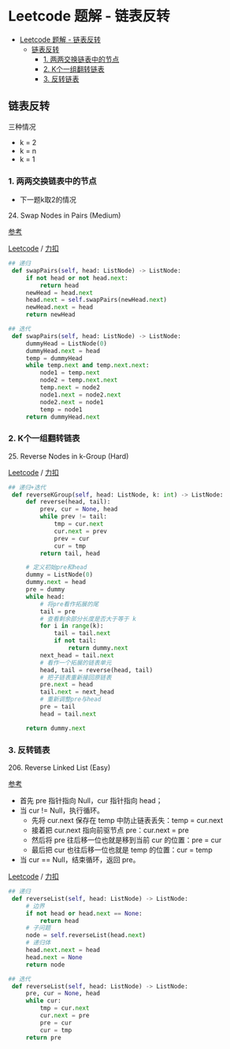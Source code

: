 # Leetcode 题解 - 链表反转
<!-- GFM-TOC -->
* [Leetcode 题解 - 链表反转](#leetcode-题解---链表反转)
    * [链表反转](#链表反转)
        * [1. 两两交换链表中的节点](#1-两两交换链表中的节点)
        * [2. K个一组翻转链表](#2-K个一组翻转链表)
        * [3. 反转链表](#2-反转链表)
<!-- GFM-TOC -->

## 链表反转
三种情况
- k = 2
- k = n
- k = 1

### 1. 两两交换链表中的节点

- 下一题k取2的情况

24\.  Swap Nodes in Pairs (Medium)

[参考](https://leetcode-cn.com/problems/swap-nodes-in-pairs/solution/tu-jie-24-liang-liang-jiao-huan-lian-bia-63fj/)

[Leetcode](https://leetcode.com/problems/swap-nodes-in-pairs/) / [力扣](https://leetcode-cn.com/problems/swap-nodes-in-pairs/)

```python
## 递归
 def swapPairs(self, head: ListNode) -> ListNode:
     if not head or not head.next:
         return head
     newHead = head.next
     head.next = self.swapPairs(newHead.next)
     newHead.next = head
     return newHead
```

```python
## 迭代
 def swapPairs(self, head: ListNode) -> ListNode:
     dummyHead = ListNode(0)
     dummyHead.next = head
     temp = dummyHead
     while temp.next and temp.next.next:
         node1 = temp.next
         node2 = temp.next.next
         temp.next = node2
         node1.next = node2.next
         node2.next = node1
         temp = node1
     return dummyHead.next
```

### 2. K个一组翻转链表

25\.  Reverse Nodes in k-Group (Hard)

[Leetcode](https://leetcode.com/problems/reverse-nodes-in-k-group/) / [力扣](https://leetcode-cn.com/problems/reverse-nodes-in-k-group/)

```python
## 递归+迭代
 def reverseKGroup(self, head: ListNode, k: int) -> ListNode:
     def reverse(head, tail):
         prev, cur = None, head
         while prev != tail:
             tmp = cur.next
             cur.next = prev
             prev = cur
             cur = tmp
         return tail, head

     # 定义初始pre和head
     dummy = ListNode(0)
     dummy.next = head
     pre = dummy
     while head:
         # 将pre看作拓展的尾
         tail = pre
         # 查看剩余部分长度是否大于等于 k
         for i in range(k):
             tail = tail.next
             if not tail:
                 return dummy.next
         next_head = tail.next
         # 看作一个拓展的链表单元
         head, tail = reverse(head, tail)
         # 把子链表重新接回原链表
         pre.next = head
         tail.next = next_head
         # 重新调整pre与head
         pre = tail
         head = tail.next

     return dummy.next
```

### 3. 反转链表

206\.  Reverse Linked List (Easy)

[参考](https://leetcode-cn.com/problems/reverse-linked-list/solution/tu-jie-liu-cheng-python3die-dai-xiang-jie-by-han-h/)
* 首先 pre 指针指向 Null，cur 指针指向 head；
* 当 cur != Null，执行循环。
  * 先将 cur.next 保存在 temp 中防止链表丢失：temp = cur.next
  * 接着把 cur.next 指向前驱节点 pre：cur.next = pre
  * 然后将 pre 往后移一位也就是移到当前 cur 的位置：pre = cur
  * 最后把 cur 也往后移一位也就是 temp 的位置：cur = temp
* 当 cur == Null，结束循环，返回 pre。

[Leetcode](https://leetcode.com/problems/reverse-linked-list/) / [力扣](https://leetcode-cn.com/problems/reverse-linked-list/)

```python
## 递归
 def reverseList(self, head: ListNode) -> ListNode:
     # 边界
     if not head or head.next == None:
         return head
     # 子问题
     node = self.reverseList(head.next)
     # 递归体
     head.next.next = head
     head.next = None
     return node
```

```python
## 迭代
 def reverseList(self, head: ListNode) -> ListNode:
     pre, cur = None, head
     while cur:
         tmp = cur.next
         cur.next = pre
         pre = cur
         cur = tmp
     return pre
```
